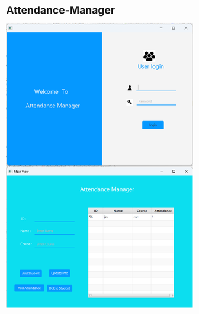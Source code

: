 # Attendance-Manager
 
![image alt](https://github.com/nibir152813/Attendance-Manager/blob/12f334ea9c4f81ebd7042574d788a88b11bf48a0/Screenshot%202025-01-27%20003116.png)
![image alt](https://github.com/nibir152813/Attendance-Manager/blob/a574490ed21fd2f7b06aff2cad83678b739774ae/Screenshot%202025-01-27%20003153.png)
